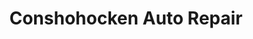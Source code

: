 ---
title: "Conshohocken Auto Repair"
url: /conshohocken/conshohocken-auto-repair/
shop: car repair
---